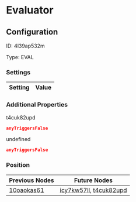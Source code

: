 # Evaluator
## Configuration
ID:  4l39ap532m

Type: EVAL 


### Settings
| Setting | Value  |
| :------------------------ | ---------------------------------------- |
 




### Additional Properties
t4cuk82upd
 ```json 
anyTriggersFalse
```


undefined
 ```json 
anyTriggersFalse
```




### Position
| Previous Nodes | Future Nodes |
| :------------- | ------------ |
| [10oaokas61](./10oaokas61.md) | [icy7kw57ll](./icy7kw57ll.md), [t4cuk82upd](./t4cuk82upd.md) |